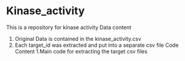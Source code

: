 # Kinase_activity
This is a repository for kinase activity
Data content
1. Original Data is contained in the kinase_activity.csv 
2. Each target_id was extracted and put into a separate csv file
Code Content 
1.Main code for extracting the target csv files 


